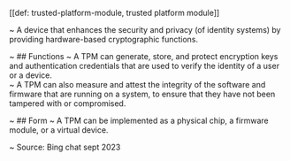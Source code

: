 [[def: trusted-platform-module, trusted platform module]]

~  A device that enhances the security and privacy (of identity systems) by providing hardware-based cryptographic functions. 

~  ## Functions
~  A TPM can generate, store, and protect encryption keys and authentication credentials that are used to verify the identity of a user or a device.  
~  A TPM can also measure and attest the integrity of the software and firmware that are running on a system, to ensure that they have not been tampered with or compromised. 

~  ## Form
~  A TPM can be implemented as a physical chip, a firmware module, or a virtual device.

~ Source: Bing chat sept 2023

